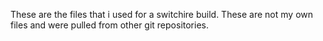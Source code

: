These are the files that i used for a switchire build.
These are not my own files and were pulled from other git repositories.
